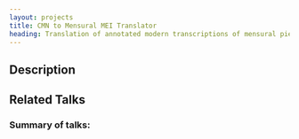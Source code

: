 ```yaml
---
layout: projects
title: CMN to Mensural MEI Translator
heading: Translation of annotated modern transcriptions of mensural pieces back into their original notation
---
```

## Description

## Related Talks

### Summary of talks:
